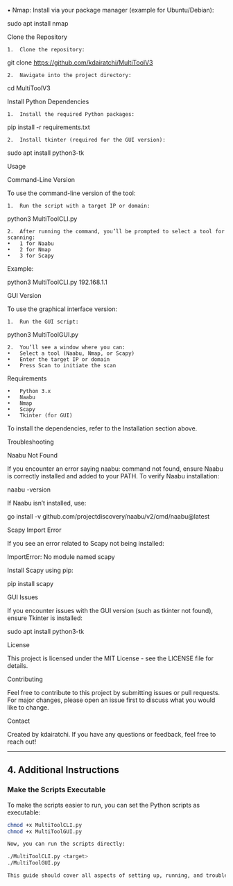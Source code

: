 
 •	Nmap: Install via your package manager (example for Ubuntu/Debian):

sudo apt install nmap



Clone the Repository

	1.	Clone the repository:

git clone https://github.com/kdairatchi/MultiToolV3


	2.	Navigate into the project directory:

cd MultiToolV3



Install Python Dependencies

	1.	Install the required Python packages:

pip install -r requirements.txt


	2.	Install tkinter (required for the GUI version):

sudo apt install python3-tk



Usage

Command-Line Version

To use the command-line version of the tool:

	1.	Run the script with a target IP or domain:

python3 MultiToolCLI.py <target>


	2.	After running the command, you’ll be prompted to select a tool for scanning:
	•	1 for Naabu
	•	2 for Nmap
	•	3 for Scapy

Example:

python3 MultiToolCLI.py 192.168.1.1

GUI Version

To use the graphical interface version:

	1.	Run the GUI script:

python3 MultiToolGUI.py


	2.	You’ll see a window where you can:
	•	Select a tool (Naabu, Nmap, or Scapy)
	•	Enter the target IP or domain
	•	Press Scan to initiate the scan

Requirements

	•	Python 3.x
	•	Naabu
	•	Nmap
	•	Scapy
	•	Tkinter (for GUI)

To install the dependencies, refer to the Installation section above.

Troubleshooting

Naabu Not Found

If you encounter an error saying naabu: command not found, ensure Naabu is correctly installed and added to your PATH. To verify Naabu installation:

naabu -version

If Naabu isn’t installed, use:

go install -v github.com/projectdiscovery/naabu/v2/cmd/naabu@latest

Scapy Import Error

If you see an error related to Scapy not being installed:

ImportError: No module named scapy

Install Scapy using pip:

pip install scapy

GUI Issues

If you encounter issues with the GUI version (such as tkinter not found), ensure Tkinter is installed:

sudo apt install python3-tk

License

This project is licensed under the MIT License - see the LICENSE file for details.

Contributing

Feel free to contribute to this project by submitting issues or pull requests. For major changes, please open an issue first to discuss what you would like to change.

Contact

Created by kdairatchi. If you have any questions or feedback, feel free to reach out!

---

## 4. **Additional Instructions**

### **Make the Scripts Executable**

To make the scripts easier to run, you can set the Python scripts as executable:

```bash
chmod +x MultiToolCLI.py
chmod +x MultiToolGUI.py

Now, you can run the scripts directly:

./MultiToolCLI.py <target>
./MultiToolGUI.py

This guide should cover all aspects of setting up, running, and troubleshooting the Multi-Tool Network Scanner project. You can customize the repository, modify the README.md, and make necessary updates as you see fit.
